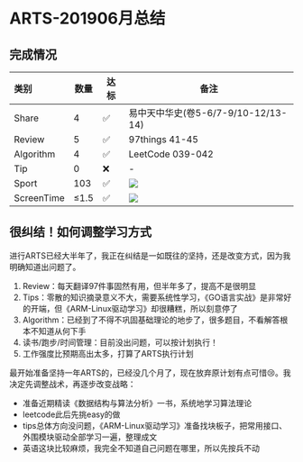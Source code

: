 # ARTS-201906月总结

## 完成情况

|   类别     |  数量 | 达标|                          备注                             |
|:----------|-------|----|----------------------------------------------------------|
| Share     |   4   | ✅ |易中天中华史(卷5-6/7-9/10-12/13-14)                         |
| Review    |   5   | ✅ |97things 41-45                                            |
| Algorithm |   4   | ✅ |LeetCode 039-042                                          |
| Tip       |   0   | ❌ |-                                                         |
| Sport     |  103  | ✅ |![](https://i.loli.net/2019/06/30/5d18c7ddc3c0a10035.jpeg)|
| ScreenTime| ≤1.5  | ✅ |![](https://i.loli.net/2019/06/30/5d18c7d8ed50c52286.jpeg)|

## 很纠结！如何调整学习方式

进行ARTS已经大半年了，我正在纠结是一如既往的坚持，还是改变方式，因为我明确知道出问题了。

1. Review：每天翻译97件事固然有用，但半年多了，提高不是很明显
2. Tips：零散的知识摘录意义不大，需要系统性学习，《GO语言实战》是非常好的开端，但《ARM-Linux驱动学习》却很糟糕，所以刻意停了
3. Algorithm：已经到了不得不巩固基础理论的地步了，很多题目，不看解答根本不知道从何下手
4. 读书/跑步/时间管理：目前没出问题，可以按计划执行！
5. 工作强度比预期高出太多，打算了ARTS执行计划

最开始准备坚持一年ARTS的，已经没几个月了，现在放弃原计划有点可惜😢。我决定先调整战术，再逐步改变战略：
- 准备近期精读《数据结构与算法分析》一书，系统地学习算法理论
- leetcode此后先挑easy的做
- tips总体方向没问题，《ARM-Linux驱动学习》准备找块板子，把常用接口、外围模块驱动全部学习一遍，整理成文
- 英语这块比较麻烦，我完全不知道自己问题在哪里，所以先按兵不动


